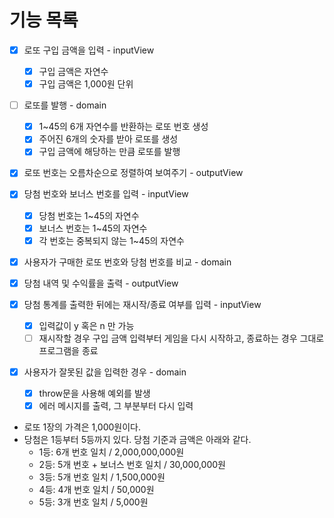 # 기능 목록

- [x] 로또 구입 금액을 입력 - inputView
  - [x] 구입 금액은 자연수
  - [x] 구입 금액은 1,000원 단위
- [ ] 로또를 발행 - domain
  - [x] 1~45의 6개 자연수를 반환하는 로또 번호 생성
  - [x] 주어진 6개의 숫자를 받아 로또를 생성
  - [x] 구입 금액에 해당하는 만큼 로또를 발행
- [x] 로또 번호는 오름차순으로 정렬하여 보여주기 - outputView
- [x] 당첨 번호와 보너스 번호를 입력 - inputView
  - [x] 당첨 번호는 1~45의 자연수
  - [x] 보너스 번호는 1~45의 자연수
  - [x] 각 번호는 중복되지 않는 1~45의 자연수
- [x] 사용자가 구매한 로또 번호와 당첨 번호를 비교 - domain
- [x] 당첨 내역 및 수익률을 출력 - outputView
- [x] 당첨 통계를 출력한 뒤에는 재시작/종료 여부를 입력 - inputView
  - [x] 입력값이 y 혹은 n 만 가능
  - [ ] 재시작할 경우 구입 금액 입력부터 게임을 다시 시작하고, 종료하는 경우 그대로 프로그램을 종료
- [x] 사용자가 잘못된 값을 입력한 경우 - domain

  - [x] throw문을 사용해 예외를 발생
  - [x] 에러 메시지를 출력, 그 부분부터 다시 입력

- 로또 1장의 가격은 1,000원이다.
- 당첨은 1등부터 5등까지 있다. 당첨 기준과 금액은 아래와 같다.
  - 1등: 6개 번호 일치 / 2,000,000,000원
  - 2등: 5개 번호 + 보너스 번호 일치 / 30,000,000원
  - 3등: 5개 번호 일치 / 1,500,000원
  - 4등: 4개 번호 일치 / 50,000원
  - 5등: 3개 번호 일치 / 5,000원
